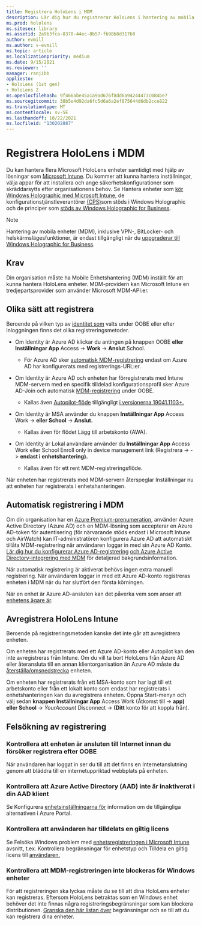 ```yaml
---
title: Registrera HoloLens i MDM
description: Lär dig hur du registrerar HoloLens i hantering av mobila enheter (MDM) för enklare hantering av flera enheter.
ms.prod: hololens
ms.sitesec: library
ms.assetid: 2a9b3fca-8370-44ec-8b57-fb98b8d317b0
author: evmill
ms.author: v-evmill
ms.topic: article
ms.localizationpriority: medium
ms.date: 9/15/2021
ms.reviewer: ''
manager: ranjibb
appliesto:
- HoloLens (1st gen)
- HoloLens 2
ms.openlocfilehash: 9f466abe45a1a9ad676f8dd6a94244473c084be7
ms.sourcegitcommit: 38b5e4d92da6fc5d6a6a2ef875644d6db2cce822
ms.translationtype: MT
ms.contentlocale: sv-SE
ms.lasthandoff: 10/22/2021
ms.locfileid: "130202887"
---
```

# <a name="enroll-hololens-in-mdm"></a>Registrera HoloLens i MDM

Du kan hantera flera Microsoft HoloLens enheter samtidigt med hjälp av lösningar som [Microsoft Intune](/intune/windows-holographic-for-business). Du kommer att kunna hantera inställningar, välja appar för att installera och ange säkerhetskonfigurationer som skräddarsytts efter organisationens behov. Se Hantera enheter som [kör Windows Holographic med Microsoft Intune](/intune/windows-holographic-for-business), de konfigurationstjänstleverantörer [(CPS)](https://msdn.microsoft.com/windows/hardware/commercialize/customize/mdm/configuration-service-provider-reference#hololens)som stöds i Windows Holographic och de principer som [stöds av Windows Holographic for Business](https://msdn.microsoft.com/windows/hardware/commercialize/customize/mdm/policy-configuration-service-provider#hololenspolicies).

> [!NOTE]
> Hantering av mobila enheter (MDM), inklusive VPN-, BitLocker- och helskärmslägesfunktioner, är endast tillgängligt när du [uppgraderar till Windows Holographic for Business](hololens1-upgrade-enterprise.md).

## <a name="requirements"></a>Krav

 Din organisation måste ha Mobile Enhetshantering (MDM) inställt för att kunna hantera HoloLens enheter. MDM-providern kan Microsoft Intune en tredjepartsprovider som använder Microsoft MDM-API:er.

## <a name="different-ways-to-enroll"></a>Olika sätt att registrera

Beroende på vilken typ av [identitet som](hololens-identity.md) valts under OOBE eller efter inloggningen finns det olika registreringsmetoder.

- Om Identity är Azure AD klickar du antingen på knappen OOBE **eller Inställningar App** Access  ->  **Work**  ->  **Anslut** School.
    - För Azure AD sker [automatisk MDM-registrering](hololens-enroll-mdm.md#auto-enrollment-in-mdm) endast om Azure AD har konfigurerats med registrerings-URL:er.

- Om Identity är Azure AD och enheten har förregistrerats med Intune MDM-servern med en specifik tilldelad konfigurationsprofil sker Azure AD-Join och automatisk [MDM-registrering](hololens-enroll-mdm.md#auto-enrollment-in-mdm) under OOBE.
    - Kallas även [Autopilot-flöde](hololens2-autopilot.md) tillgängligt [i versionerna 19041.1103+.](hololens-release-notes.md#windows-holographic-version-2004)


- Om Identity är MSA använder du knappen **Inställningar App** Access Work  ->  **eller School**  ->  **Anslut.**
    - Kallas även för flödet Lägg till arbetskonto (AWA).
- Om Identity är Lokal användare använder du **Inställningar App** Access Work eller School Enroll only in device management link (Registrera  ->    ->  **endast i enhetshantering).**
    - Kallas även för ett rent MDM-registreringsflöde.

När enheten har registrerats med MDM-servern återspeglar Inställningar nu att enheten har registrerats i enhetshanteringen.

## <a name="auto-enrollment-in-mdm"></a>Automatisk registrering i MDM

Om din organisation har en [Azure Premium-prenumeration](https://azure.microsoft.com/overview/), använder Azure Active Directory (Azure AD) och en MDM-lösning som accepterar en Azure AD-token för autentisering (för närvarande stöds endast i Microsoft Intune och AirWatch) kan IT-administratören konfigurera Azure AD att automatiskt tillåta MDM-registrering när användaren loggar in med sin Azure AD Konto. [Lär dig hur du konfigurerar Azure AD-registrering](/mem/intune/enrollment/windows-enroll#enable-windows-10-automatic-enrollment) [och Azure Active Directory-integrering med MDM](/windows/client-management/mdm/azure-active-directory-integration-with-mdm) för detaljerad bakgrundsinformation.

När automatisk registrering är aktiverat behövs ingen extra manuell registrering. När användaren loggar in med ett Azure AD-konto registreras enheten i MDM när du har slutfört den första körningen.

När en enhet är Azure AD-ansluten kan det påverka vem som anser att [enhetens ägare är](security-adminless-os.md#device-owner).

## <a name="unenroll-hololens-from-intune"></a>Avregistrera HoloLens Intune

Beroende på registreringsmetoden kanske det inte går att avregistrera enheten.

Om enheten har registrerats med ett Azure AD-konto eller Autopilot kan den inte avregistreras från Intune. Om du vill ta bort HoloLens från Azure AD eller återansluta till en annan klientorganisation än Azure AD måste du [återställa/omsnedstrecka](hololens-recovery.md#restart-the-device) enheten.

Om enheten har registrerats från ett MSA-konto som har lagt till ett arbetskonto eller från ett lokalt konto som endast har registrerats i enhetshanteringen kan du avregistrera enheten. Öppna Start-menyn och välj sedan **knappen Inställningar App** Access Work (Åtkomst till  ->  **app) eller School**  ->  *YourAccount* Disconnect  ->  **(Ditt** konto för att koppla från).

## <a name="enrollment-troubleshooting"></a>Felsökning av registrering

### <a name="ensure-device-is-successfully-connected-to-internet-before-attempting-enrollment-post-oobe"></a>Kontrollera att enheten är ansluten till Internet innan du försöker registrera efter OOBE

När användaren har loggat in ser du till att det finns en Internetanslutning genom att bläddra till en internetuppriktad webbplats på enheten.

### <a name="ensure-that-azure-active-directory-aad-join-is-not-disabled-in-your-aad-tenant"></a>Kontrollera att Azure Active Directory (AAD) inte är inaktiverat i din AAD klient

Se Konfigurera [enhetsinställningarna för](/azure/active-directory/devices/azureadjoin-plan#configure-your-device-settings) information om de tillgängliga alternativen i Azure Portal.

### <a name="ensure-valid-license-is-assigned-to-the-user"></a>Kontrollera att användaren har tilldelats en giltig licens

Se Felsöka Windows problem med [enhetsregistreringen i Microsoft Intune](/troubleshoot/mem/intune/troubleshoot-windows-enrollment-errors) avsnitt, t.ex. Kontrollera begränsningar för enhetstyp och Tilldela en giltig licens till [användaren.](/troubleshoot/mem/intune/troubleshoot-windows-enrollment-errors#assign-a-valid-license-to-the-user) [](/troubleshoot/mem/intune/troubleshoot-windows-enrollment-errors#check-device-type-restrictions)

### <a name="ensure-that-mdm-enrollment-isnt-blocked-for-windows-devices"></a>Kontrollera att MDM-registreringen inte blockeras för Windows enheter

För att registreringen ska lyckas måste du se till att dina HoloLens enheter kan registreras. Eftersom HoloLens betraktas som en Windows enhet behöver det inte finnas några registreringsbegränsningar som kan blockera distributionen. [Granska den här listan över](/mem/intune/enrollment/enrollment-restrictions-set) begränsningar och se till att du kan registrera dina enheter.
